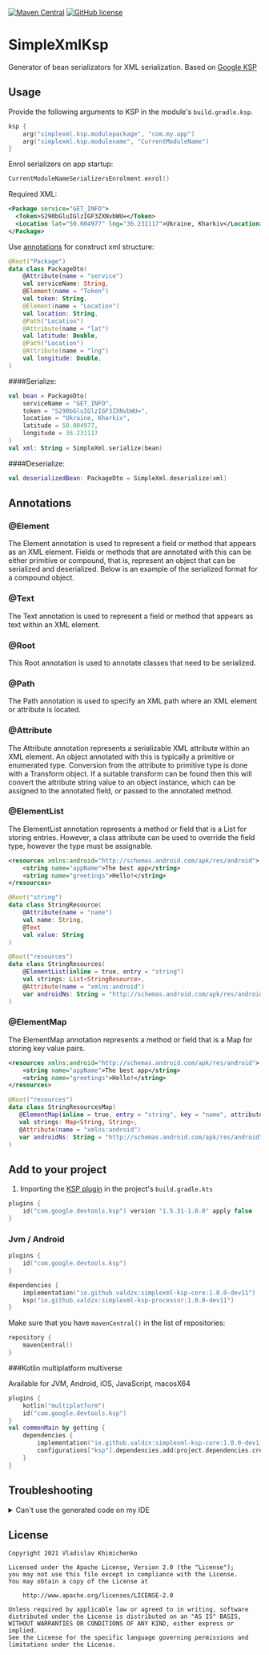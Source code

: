 [![Maven Central](https://img.shields.io/maven-central/v/io.github.valdzx/simplexml-ksp-core.svg)](https://search.maven.org/#search%7Cga%7C1%7Cg%3A%22io.github.valdzx%22)
[![GitHub license](https://img.shields.io/badge/license-Apache%20License%202.0-blue.svg?style=flat)](https://www.apache.org/licenses/LICENSE-2.0)

# SimpleXmlKsp

Generator of bean serializators for XML serialization. Based on [Google KSP](https://github.com/google/ksp)

## Usage

Provide the following arguments to KSP in the module's `build.gradle.ksp`.

```kotlin
ksp {
    arg("simplexml.ksp.modulepackage", "com.my.app")
    arg("simplexml.ksp.modulename", "CurrentModuleName")
}
```

Enrol serializers on app startup:

```kotlin
CurrentModuleNameSerializersEnrolment.enrol()
```

Required XML:

```xml
<Package service="GET_INFO">
  <Token>S290bGluIGlzIGF3ZXNvbWU=</Token>
  <Location lat="50.004977" lng="36.231117">Ukraine, Kharkiv</Location>
</Package>
```

Use [annotations](#annotations) for construct xml structure:

```kotlin
@Root("Package")
data class PackageDto(
    @Attribute(name = "service")
    val serviceName: String,
    @Element(name = "Token")
    val token: String,
    @Element(name = "Location")
    val location: String,
    @Path("Location")
    @Attribute(name = "lat")
    val latitude: Double,
    @Path("Location")
    @Attribute(name = "lng")
    val longitude: Double,
)
```

####Serialize:

```kotlin
val bean = PackageDto(
    serviceName = "GET_INFO",
    token = "S290bGluIGlzIGF3ZXNvbWU=",
    location = "Ukraine, Kharkiv",
    latitude = 50.004977,
    longitude = 36.231117
)
val xml: String = SimpleXml.serialize(bean)
```

####Deserialize:

```kotlin
val deserializedBean: PackageDto = SimpleXml.deserialize(xml)
```

## Annotations

### @Element
The Element annotation is used to represent a field or method that appears as an XML element. Fields or methods that are annotated with this can be either primitive or compound, that is, represent an object that can be serialized and deserialized. Below is an example of the serialized format for a compound object.
### @Text
The Text annotation is used to represent a field or method that appears as text within an XML element.
### @Root
This Root annotation is used to annotate classes that need to be serialized.
### @Path
The Path annotation is used to specify an XML path where an XML element or attribute is located.
### @Attribute
The Attribute annotation represents a serializable XML attribute within an XML element. An object annotated with this is typically a primitive or enumerated type. Conversion from the attribute to primitive type is done with a Transform object. If a suitable transform can be found then this will convert the attribute string value to an object instance, which can be assigned to the annotated field, or passed to the annotated method.
### @ElementList
The ElementList annotation represents a method or field that is a List for storing entries. However, a class attribute can be used to override the field type, however the type must be assignable.
```xml
<resources xmlns:android="http://schemas.android.com/apk/res/android">
    <string name="appName">The best app</string>
    <string name="greetings">Hello!</string>
</resources>
```

```kotlin
@Root("string")
data class StringResource(
    @Attribute(name = "name")
    val name: String,
    @Text
    val value: String
)

@Root("resources")
data class StringResources(
    @ElementList(inline = true, entry = "string")
    val strings: List<StringResource>,
    @Attribute(name = "xmlns:android")
    var androidNs: String = "http://schemas.android.com/apk/res/android"
)
```

### @ElementMap
The ElementMap annotation represents a method or field that is a Map for storing key value pairs.
```xml
<resources xmlns:android="http://schemas.android.com/apk/res/android">
    <string name="appName">The best app</string>
    <string name="greetings">Hello!</string>
</resources>
```

```kotlin
@Root("resources")
data class StringResourcesMap(
   @ElementMap(inline = true, entry = "string", key = "name", attribute = true)
   val strings: Map<String, String>,
   @Attribute(name = "xmlns:android")
   var androidNs: String = "http://schemas.android.com/apk/res/android"
)
```


## Add to your project

1. Importing
   the [KSP plugin](https://github.com/google/ksp/blob/main/docs/quickstart.md#use-your-own-processor-in-a-project) in
   the project's `build.gradle.kts`

```kotlin
plugins {
    id("com.google.devtools.ksp") version "1.5.31-1.0.0" apply false
}
```

### Jvm / Android

```kotlin
plugins {
    id("com.google.devtools.ksp")
}

dependencies {
    implementation("io.github.valdzx:simplexml-ksp-core:1.0.0-dev11")
    ksp("io.github.valdzx:simplexml-ksp-processor:1.0.0-dev11")
}
```

Make sure that you have `mavenCentral()` in the list of repositories:

```kotlin
repository {
    mavenCentral()
}
```

###Kotlin multiplatform multiverse

Available for JVM, Android, iOS, JavaScript, macosX64

```kotlin
plugins {
    kotlin("multiplatform")
    id("com.google.devtools.ksp")
}
val commonMain by getting {
    dependencies {
        implementation("io.github.valdzx:simplexml-ksp-core:1.0.0-dev11")
        configurations["ksp"].dependencies.add(project.dependencies.create("io.github.valdzx:simplexml-ksp-processor:1.0.0-dev11"))
    }
}
```

## Troubleshooting

<details><summary>Can't use the generated code on my IDE</summary>

You should set manually the source sets of the generated files, like
described [here](https://github.com/google/ksp/issues/37).

###Kotlin multiplatform multiverse:
```kotlin
kotlin {
   ...
   sourceSets.all {
      kotlin.srcDir("build/generated/ksp/$name/kotlin")
   }
}
```

###Android:
```kotlin
applicationVariants.all {
   val variantName = name
   sourceSets {
      getByName("main") {
          java.srcDir(File("build/generated/ksp/$variantName/kotlin"))
      }
   }
}
```

</details>

## License

```
Copyright 2021 Vladislav Khimichenko

Licensed under the Apache License, Version 2.0 (the "License");
you may not use this file except in compliance with the License.
You may obtain a copy of the License at

    http://www.apache.org/licenses/LICENSE-2.0

Unless required by applicable law or agreed to in writing, software
distributed under the License is distributed on an "AS IS" BASIS,
WITHOUT WARRANTIES OR CONDITIONS OF ANY KIND, either express or implied.
See the License for the specific language governing permissions and
limitations under the License.
```